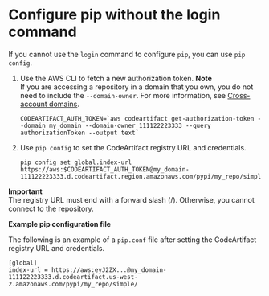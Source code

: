 # Configure pip without the login command<a name="python-configure-without-pip"></a>

 If you cannot use the `login` command to configure `pip`, you can use `pip config`\.

1. Use the AWS CLI to fetch a new authorization token\.
**Note**  
If you are accessing a repository in a domain that you own, you do not need to include the `--domain-owner`\. For more information, see [Cross\-account domains](domain-overview.md#domain-overview-cross-account)\.

   ```
   CODEARTIFACT_AUTH_TOKEN=`aws codeartifact get-authorization-token --domain my_domain --domain-owner 111122223333 --query authorizationToken --output text`
   ```

1. Use `pip config` to set the CodeArtifact registry URL and credentials\.

   ```
   pip config set global.index-url https://aws:$CODEARTIFACT_AUTH_TOKEN@my_domain-111122223333.d.codeartifact.region.amazonaws.com/pypi/my_repo/simple/
   ```

**Important**  
The registry URL must end with a forward slash \(/\)\. Otherwise, you cannot connect to the repository\.

**Example pip configuration file**

The following is an example of a `pip.conf` file after setting the CodeArtifact registry URL and credentials\.

```
[global]
index-url = https://aws:eyJ2ZX...@my_domain-111122223333.d.codeartifact.us-west-2.amazonaws.com/pypi/my_repo/simple/
```